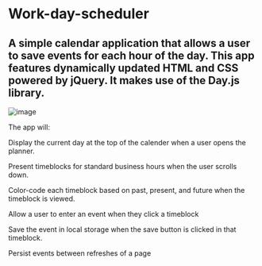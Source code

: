 # Work-day-scheduler

## A simple calendar application that allows a user to save events for each hour of the day. This app features dynamically updated HTML and CSS powered by jQuery. It makes use of the Day.js library.

![image](https://github.com/jspitfire/Work-day-scheduler/assets/152102332/494e6143-72f4-4a3b-aa8d-9468fddfc36a)


The app will:

Display the current day at the top of the calender when a user opens the planner.

Present timeblocks for standard business hours when the user scrolls down.

Color-code each timeblock based on past, present, and future when the timeblock is viewed.

Allow a user to enter an event when they click a timeblock

Save the event in local storage when the save button is clicked in that timeblock.

Persist events between refreshes of a page
